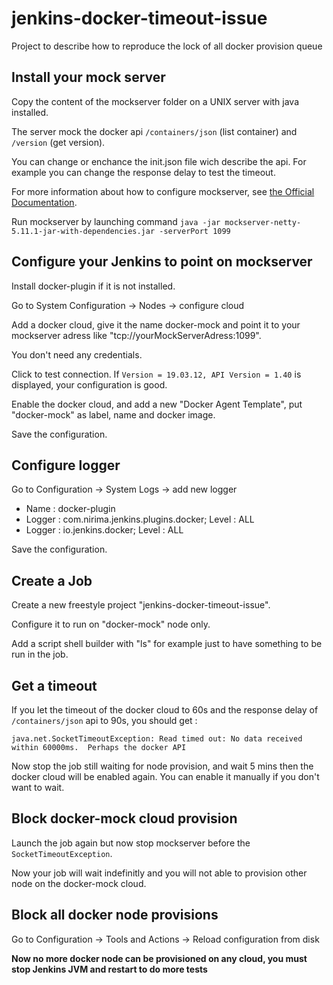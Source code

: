 # jenkins-docker-timeout-issue
Project to describe how to reproduce the lock of all docker provision queue

## Install your mock server
Copy the content of the mockserver folder on a UNIX server with java installed.

The server mock the docker api `/containers/json` (list container) and `/version` (get version).

You can change or enchance the init.json file wich describe the api. For example you can change the response delay to test the timeout.

For more information about how to configure mockserver, see [the Official Documentation](https://www.mock-server.com/).

Run mockserver by launching command `java -jar mockserver-netty-5.11.1-jar-with-dependencies.jar -serverPort 1099`

## Configure your Jenkins to point on mockserver
Install docker-plugin if it is not installed.

Go to System Configuration -> Nodes -> configure cloud

Add a docker cloud, give it the name docker-mock and point it to your mockserver adress like "tcp://yourMockServerAdress:1099".

You don't need any credentials.

Click to test connection. If `Version = 19.03.12, API Version = 1.40` is displayed, your configuration is good.

Enable the docker cloud, and add a new "Docker Agent Template", put "docker-mock" as label, name and docker image.

Save the configuration.

## Configure logger
Go to Configuration -> System Logs -> add new logger

- Name : docker-plugin
- Logger : com.nirima.jenkins.plugins.docker; Level : ALL
- Logger : io.jenkins.docker; Level : ALL

Save the configuration.

## Create a Job
Create a new freestyle project "jenkins-docker-timeout-issue".

Configure it to run on "docker-mock" node only.

Add a script shell builder with "ls" for example just to have something to be run in the job.

## Get a timeout
If you let the timeout of the docker cloud to 60s and the response delay of `/containers/json` api to 90s, you should get :

`java.net.SocketTimeoutException: Read timed out: No data received within 60000ms.  Perhaps the docker API`

Now stop the job still waiting for node provision, and wait 5 mins then the docker cloud will be enabled again. You can enable it manually if you don't want to wait.

## Block docker-mock cloud provision
Launch the job again but now stop mockserver before the `SocketTimeoutException`. 

Now your job will wait indefinitly and you will not able to provision other node on the docker-mock cloud.

## Block all docker node provisions
Go to Configuration -> Tools and Actions -> Reload configuration from disk

**Now no more docker node can be provisioned on any cloud, you must stop Jenkins JVM and restart to do more tests**








